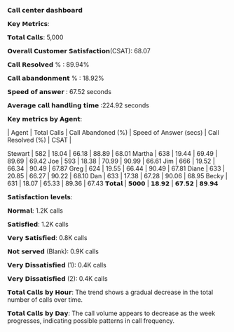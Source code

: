
𝗖𝗮𝗹𝗹 𝗰𝗲𝗻𝘁𝗲𝗿 𝗱𝗮𝘀𝗵𝗯𝗼𝗮𝗿𝗱

𝗞𝗲𝘆 𝗠𝗲𝘁𝗿𝗶𝗰𝘀:

𝗧𝗼𝘁𝗮𝗹 𝗖𝗮𝗹𝗹𝘀: 5,000

𝗢𝘃𝗲𝗿𝗮𝗹𝗹 𝗖𝘂𝘀𝘁𝗼𝗺𝗲𝗿 𝗦𝗮𝘁𝗶𝘀𝗳𝗮𝗰𝘁𝗶𝗼𝗻(CSAT): 68.07

𝗖𝗮𝗹𝗹 𝗥𝗲𝘀𝗼𝗹𝘃𝗲𝗱 % : 89.94%

𝗖𝗮𝗹𝗹 𝗮𝗯𝗮𝗻𝗱𝗼𝗻𝗺𝗲𝗻𝘁 % : 18.92%

𝗦𝗽𝗲𝗲𝗱 𝗼𝗳 𝗮𝗻𝘀𝘄𝗲𝗿 : 67.52 seconds

𝗔𝘃𝗲𝗿𝗮𝗴𝗲 𝗰𝗮𝗹𝗹 𝗵𝗮𝗻𝗱𝗹𝗶𝗻𝗴 𝘁𝗶𝗺𝗲 :224.92 seconds


𝗞𝗲𝘆 𝗺𝗲𝘁𝗿𝗶𝗰𝘀 𝗯𝘆 𝗔𝗴𝗲𝗻𝘁:

| Agent | Total Calls | Call Abandoned (%) | Speed of Answer (secs) | Call Resolved (%) | CSAT | 

Stewart | 582 | 18.04 | 66.18 | 88.89 | 68.01 
Martha | 638 | 19.44 | 69.49 | 89.69 | 69.42 
Joe | 593 | 18.38 | 70.99 | 90.99 | 66.61 
Jim | 666 | 19.52 | 66.34 | 90.49 | 67.87 
Greg | 624 | 19.55 | 66.44 | 90.49 | 67.81 
Diane | 633 | 20.85 | 66.27 | 90.22 | 68.10 
Dan | 633 | 17.38 | 67.28 | 90.06 | 68.95 
Becky | 631 | 18.07 | 65.33 | 89.36 | 67.43 
𝗧𝗼𝘁𝗮𝗹 |  𝟱𝟬𝟬𝟬  | 𝟭𝟴.𝟵𝟮 | 𝟲𝟳.𝟱𝟮 | 𝟴𝟵.𝟵𝟰

𝗦𝗮𝘁𝗶𝘀𝗳𝗮𝗰𝘁𝗶𝗼𝗻 𝗹𝗲𝘃𝗲𝗹𝘀:

𝗡𝗼𝗿𝗺𝗮𝗹: 1.2K calls

𝗦𝗮𝘁𝗶𝘀𝗳𝗶𝗲𝗱: 1.2K calls

𝗩𝗲𝗿𝘆 𝗦𝗮𝘁𝗶𝘀𝗳𝗶𝗲𝗱: 0.8K calls

𝗡𝗼𝘁 𝘀𝗲𝗿𝘃𝗲𝗱 (Blank): 0.9K calls

𝗩𝗲𝗿𝘆 𝗗𝗶𝘀𝘀𝗮𝘁𝗶𝘀𝗳𝗶𝗲𝗱 (1): 0.4K calls

𝗩𝗲𝗿𝘆 𝗗𝗶𝘀𝘀𝗮𝘁𝗶𝘀𝗳𝗶𝗲𝗱 (2): 0.4K calls


𝗧𝗼𝘁𝗮𝗹 𝗖𝗮𝗹𝗹𝘀 𝗯𝘆 𝗛𝗼𝘂𝗿:
The trend shows a gradual decrease in the total number of calls over time.

𝗧𝗼𝘁𝗮𝗹 𝗖𝗮𝗹𝗹𝘀 𝗯𝘆 𝗗𝗮𝘆:
The call volume appears to decrease as the week progresses, indicating possible patterns in call frequency.



